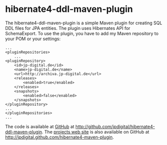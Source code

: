 hibernate4-ddl-maven-plugin
===========================

The hibernate4-ddl-maven-plugin is a simple Maven plugin for creating SQL DDL
files for JPA entities. The plugin uses Hibernates API for SchemaExport. To use the plugin, you have 
to add my Maven repository to your POM or your settings:

    ...
    <pluginRepositories>
    	...
	<pluginRepository>
	    <id>jp-digital.de</id>
	    <name>jp-digital.de</name>
	    <url>http://archiva.jp-digital.de</url>
	    <releases>
	    	<enabled>true</enabled>		
	    </releases>
	    <snapshots>
	    	<enabled>false</enabled>
	    </snapshots>
	</pluginRepository>
	...
    </pluginRepositories>
    ...

The code is available at [GitHub](http://github.com/jpdigital/hibernate4-ddl-maven-plugin) at 
<http://github.com/jpdigital/hibernate4-ddl-maven-plugin>. The 
[projects web site](http://jpdigital.github.com/hibernate4-maven-plugin) is also available on GitHub 
at <http://jpdigital.github.com/hibernate4-maven-plugin>.




